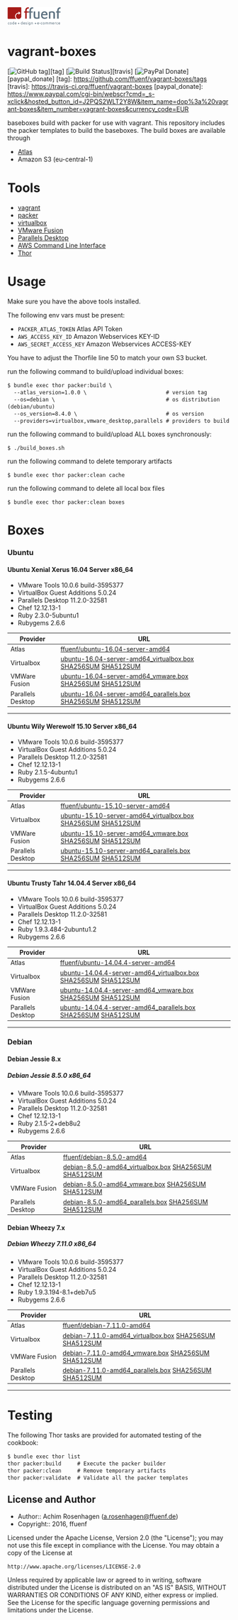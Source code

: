 <a href="http://www.ffuenf.de" title="ffuenf - code • design • e-commerce"><img src="https://github.com/ffuenf/Ffuenf_Common/blob/master/skin/adminhtml/default/default/ffuenf/ffuenf.png" alt="ffuenf - code • design • e-commerce" /></a>

vagrant-boxes
=============
[![GitHub tag](http://img.shields.io/github/tag/ffuenf/vagrant-boxes.svg)][tag]
[![Build Status](http://img.shields.io/travis/ffuenf/vagrant-boxes.svg)][travis]
[![PayPal Donate](https://img.shields.io/badge/paypal-donate-blue.svg)][paypal_donate]
[tag]: https://github.com/ffuenf/vagrant-boxes/tags
[travis]: https://travis-ci.org/ffuenf/vagrant-boxes
[paypal_donate]: https://www.paypal.com/cgi-bin/webscr?cmd=_s-xclick&hosted_button_id=J2PQS2WLT2Y8W&item_name=dop%3a%20vagrant-boxes&item_number=vagrant-boxes&currency_code=EUR

baseboxes build with packer for use with vagrant.
This repository includes the packer templates to build the baseboxes.
The build boxes are available through 

* [Atlas](https://atlas.hashicorp.com/ffuenf)
* Amazon S3 (eu-central-1)

Tools
=====

* [vagrant](http://vagrantup.com)
* [packer](http://packer.io)
* [virtualbox](https://www.virtualbox.org/)
* [VMware Fusion](http://www.vmware.com/de/products/fusion/)
* [Parallels Desktop](https://www.parallels.com/de/products/desktop/)
* [AWS Command Line Interface](http://aws.amazon.com/cli/)
* [Thor](http://whatisthor.com/)

Usage
=====

Make sure you have the above tools installed.

The following env vars must be present:
* `PACKER_ATLAS_TOKEN` Atlas API Token
* `AWS_ACCESS_KEY_ID` Amazon Webservices KEY-ID
* `AWS_SECRET_ACCESS_KEY` Amazon Webservices ACCESS-KEY

You have to adjust the Thorfile line 50 to match your own S3 bucket.

run the following command to build/upload individual boxes:
```
$ bundle exec thor packer:build \
  --atlas_version=1.0.0 \                         # version tag
  --os=debian \                                   # os distribution (debian/ubuntu)
  --os_version=8.4.0 \                            # os version
  --providers=virtualbox,vmware_desktop,parallels # providers to build
```

run the following command to build/upload ALL boxes synchronously:
```
$ ./build_boxes.sh
```

run the following command to delete temporary artifacts
```
$ bundle exec thor packer:clean cache
```

run the following command to delete all local box files
```
$ bundle exec thor packer:clean boxes
```

Boxes
=====

### Ubuntu
#### Ubuntu Xenial Xerus 16.04 Server x86_64

* VMware Tools 10.0.6 build-3595377
* VirtualBox Guest Additions 5.0.24
* Parallels Desktop 11.2.0-32581
* Chef 12.12.13-1
* Ruby 2.3.0-5ubuntu1
* Rubygems 2.6.6

| Provider          | URL                                                                                                                                                                                                                                                                                                                                                                                                             |
| ----------------- | --------------------------------------------------------------------------------------------------------------------------------------------------------------------------------------------------------------------------------------------------------------------------------------------------------------------------------------------------------------------------------------------------------------- |
| Atlas             | [ffuenf/ubuntu-16.04-server-amd64](https://atlas.hashicorp.com/ffuenf/ubuntu-16.04-server-amd64)                                                                                                                                                                                                                                                                                                                |
| Virtualbox        | [ubuntu-16.04-server-amd64_virtualbox.box](https://s3.eu-central-1.amazonaws.com/ffuenf-vagrantboxes/ubuntu/ubuntu-16.04-server-amd64_virtualbox.box) [SHA256SUM](https://s3.eu-central-1.amazonaws.com/ffuenf-vagrantboxes/ubuntu/ubuntu-16.04-server-amd64_virtualbox_SHA256SUM) [SHA512SUM](https://s3.eu-central-1.amazonaws.com/ffuenf-vagrantboxes/ubuntu/ubuntu-16.04-server-amd64_virtualbox_SHA512SUM) |
| VMWare Fusion     | [ubuntu-16.04-server-amd64_vmware.box](https://s3.eu-central-1.amazonaws.com/ffuenf-vagrantboxes/ubuntu/ubuntu-16.04-server-amd64_vmware.box) [SHA256SUM](https://s3.eu-central-1.amazonaws.com/ffuenf-vagrantboxes/ubuntu/ubuntu-16.04-server-amd64_vmware_SHA256SUM) [SHA512SUM](https://s3.eu-central-1.amazonaws.com/ffuenf-vagrantboxes/ubuntu/ubuntu-16.04-server-amd64_vmware_SHA512SUM)                 |
| Parallels Desktop | [ubuntu-16.04-server-amd64_parallels.box](https://s3.eu-central-1.amazonaws.com/ffuenf-vagrantboxes/ubuntu/ubuntu-16.04-server-amd64_parallels.box) [SHA256SUM](https://s3.eu-central-1.amazonaws.com/ffuenf-vagrantboxes/ubuntu/ubuntu-16.04-server-amd64_parallels_SHA256SUM) [SHA512SUM](https://s3.eu-central-1.amazonaws.com/ffuenf-vagrantboxes/ubuntu/ubuntu-16.04-server-amd64_parallels_SHA512SUM)     |

---

#### Ubuntu Wily Werewolf 15.10 Server x86_64

* VMware Tools 10.0.6 build-3595377
* VirtualBox Guest Additions 5.0.24
* Parallels Desktop 11.2.0-32581
* Chef 12.12.13-1
* Ruby 2.1.5-4ubuntu1
* Rubygems 2.6.6

| Provider          | URL                                                                                                                                                                                                                                                                                                                                                                                                             |
| ----------------- | --------------------------------------------------------------------------------------------------------------------------------------------------------------------------------------------------------------------------------------------------------------------------------------------------------------------------------------------------------------------------------------------------------------- |
| Atlas             | [ffuenf/ubuntu-15.10-server-amd64](https://atlas.hashicorp.com/ffuenf/ubuntu-15.10-server-amd64)                                                                                                                                                                                                                                                                                                                |
| Virtualbox        | [ubuntu-15.10-server-amd64_virtualbox.box](https://s3.eu-central-1.amazonaws.com/ffuenf-vagrantboxes/ubuntu/ubuntu-15.10-server-amd64_virtualbox.box) [SHA256SUM](https://s3.eu-central-1.amazonaws.com/ffuenf-vagrantboxes/ubuntu/ubuntu-15.10-server-amd64_virtualbox_SHA256SUM) [SHA512SUM](https://s3.eu-central-1.amazonaws.com/ffuenf-vagrantboxes/ubuntu/ubuntu-15.10-server-amd64_virtualbox_SHA512SUM) |
| VMWare Fusion     | [ubuntu-15.10-server-amd64_vmware.box](https://s3.eu-central-1.amazonaws.com/ffuenf-vagrantboxes/ubuntu/ubuntu-15.10-server-amd64_vmware.box) [SHA256SUM](https://s3.eu-central-1.amazonaws.com/ffuenf-vagrantboxes/ubuntu/ubuntu-15.10-server-amd64_vmware_SHA256SUM) [SHA512SUM](https://s3.eu-central-1.amazonaws.com/ffuenf-vagrantboxes/ubuntu/ubuntu-15.10-server-amd64_vmware_SHA512SUM)                 |
| Parallels Desktop | [ubuntu-15.10-server-amd64_parallels.box](https://s3.eu-central-1.amazonaws.com/ffuenf-vagrantboxes/ubuntu/ubuntu-15.10-server-amd64_parallels.box) [SHA256SUM](https://s3.eu-central-1.amazonaws.com/ffuenf-vagrantboxes/ubuntu/ubuntu-15.10-server-amd64_parallels_SHA256SUM) [SHA512SUM](https://s3.eu-central-1.amazonaws.com/ffuenf-vagrantboxes/ubuntu/ubuntu-15.10-server-amd64_parallels_SHA512SUM)     |

---

#### Ubuntu Trusty Tahr 14.04.4 Server x86_64

* VMware Tools 10.0.6 build-3595377
* VirtualBox Guest Additions 5.0.24
* Parallels Desktop 11.2.0-32581
* Chef 12.12.13-1
* Ruby 1.9.3.484-2ubuntu1.2
* Rubygems 2.6.6

| Provider          | URL                                                                                                                                                                                                                                                                                                                                                                                                                     |
| ----------------- | ----------------------------------------------------------------------------------------------------------------------------------------------------------------------------------------------------------------------------------------------------------------------------------------------------------------------------------------------------------------------------------------------------------------------- |
| Atlas             | [ffuenf/ubuntu-14.04.4-server-amd64](https://atlas.hashicorp.com/ffuenf/ubuntu-14.04.4-server-amd64)                                                                                                                                                                                                                                                                                                                    |
| Virtualbox        | [ubuntu-14.04.4-server-amd64_virtualbox.box](https://s3.eu-central-1.amazonaws.com/ffuenf-vagrantboxes/ubuntu/ubuntu-14.04.4-server-amd64_virtualbox.box) [SHA256SUM](https://s3.eu-central-1.amazonaws.com/ffuenf-vagrantboxes/ubuntu/ubuntu-14.04.4-server-amd64_virtualbox_SHA256SUM) [SHA512SUM](https://s3.eu-central-1.amazonaws.com/ffuenf-vagrantboxes/ubuntu/ubuntu-14.04.4-server-amd64_virtualbox_SHA512SUM) |
| VMWare Fusion     | [ubuntu-14.04.4-server-amd64_vmware.box](https://s3.eu-central-1.amazonaws.com/ffuenf-vagrantboxes/ubuntu/ubuntu-14.04.4-server-amd64_vmware.box) [SHA256SUM](https://s3.eu-central-1.amazonaws.com/ffuenf-vagrantboxes/ubuntu/ubuntu-14.04.4-server-amd64_vmware_SHA256SUM) [SHA512SUM](https://s3.eu-central-1.amazonaws.com/ffuenf-vagrantboxes/ubuntu/ubuntu-14.04.4-server-amd64_vmware_SHA512SUM)                 |
| Parallels Desktop | [ubuntu-14.04.4-server-amd64_parallels.box](https://s3.eu-central-1.amazonaws.com/ffuenf-vagrantboxes/ubuntu/ubuntu-14.04.4-server-amd64_parallels.box) [SHA256SUM](https://s3.eu-central-1.amazonaws.com/ffuenf-vagrantboxes/ubuntu/ubuntu-14.04.4-server-amd64_parallels_SHA256SUM) [SHA512SUM](https://s3.eu-central-1.amazonaws.com/ffuenf-vagrantboxes/ubuntu/ubuntu-14.04.4-server-amd64_parallels_SHA512SUM)     |

---

### Debian
#### Debian Jessie 8.x

##### Debian Jessie 8.5.0 x86_64

* VMware Tools 10.0.6 build-3595377
* VirtualBox Guest Additions 5.0.24
* Parallels Desktop 11.2.0-32581
* Chef 12.12.13-1
* Ruby 2.1.5-2+deb8u2
* Rubygems 2.6.6

| Provider          | URL                                                                                                                                                                                                                                                                                                                                                                                 |
| ----------------- | ----------------------------------------------------------------------------------------------------------------------------------------------------------------------------------------------------------------------------------------------------------------------------------------------------------------------------------------------------------------------------------- |
| Atlas             | [ffuenf/debian-8.5.0-amd64](https://atlas.hashicorp.com/ffuenf/debian-8.5.0-amd64)                                                                                                                                                                                                                                                                                                  |
| Virtualbox        | [debian-8.5.0-amd64_virtualbox.box](https://s3.eu-central-1.amazonaws.com/ffuenf-vagrantboxes/debian/debian-8.5.0-amd64_virtualbox.box) [SHA256SUM](https://s3.eu-central-1.amazonaws.com/ffuenf-vagrantboxes/debian/debian-8.5.0-amd64_virtualbox_SHA256SUM) [SHA512SUM](https://s3.eu-central-1.amazonaws.com/ffuenf-vagrantboxes/debian/debian-8.5.0-amd64_virtualbox_SHA512SUM) |
| VMWare Fusion     | [debian-8.5.0-amd64_vmware.box](https://s3.eu-central-1.amazonaws.com/ffuenf-vagrantboxes/debian/debian-8.5.0-amd64_vmware.box) [SHA256SUM](https://s3.eu-central-1.amazonaws.com/ffuenf-vagrantboxes/debian/debian-8.5.0-amd64_vmware_SHA256SUM) [SHA512SUM](https://s3.eu-central-1.amazonaws.com/ffuenf-vagrantboxes/debian/debian-8.5.0-amd64_vmware_SHA512SUM)                 |
| Parallels Desktop | [debian-8.5.0-amd64_parallels.box](https://s3.eu-central-1.amazonaws.com/ffuenf-vagrantboxes/debian/debian-8.5.0-amd64_parallels.box) [SHA256SUM](https://s3.eu-central-1.amazonaws.com/ffuenf-vagrantboxes/debian/debian-8.5.0-amd64_parallels_SHA256SUM) [SHA512SUM](https://s3.eu-central-1.amazonaws.com/ffuenf-vagrantboxes/debian/debian-8.5.0-amd64_parallels_SHA512SUM)     |

#### Debian Wheezy 7.x

##### Debian Wheezy 7.11.0 x86_64

* VMware Tools 10.0.6 build-3595377
* VirtualBox Guest Additions 5.0.24
* Parallels Desktop 11.2.0-32581
* Chef 12.12.13-1
* Ruby 1.9.3.194-8.1+deb7u5
* Rubygems 2.6.6

| Provider          | URL                                                                                                                                                                                                                                                                                                                                                                                     |
| ----------------- | --------------------------------------------------------------------------------------------------------------------------------------------------------------------------------------------------------------------------------------------------------------------------------------------------------------------------------------------------------------------------------------- |
| Atlas             | [ffuenf/debian-7.11.0-amd64](https://atlas.hashicorp.com/ffuenf/debian-7.11.0-amd64)                                                                                                                                                                                                                                                                                                    |
| Virtualbox        | [debian-7.11.0-amd64_virtualbox.box](https://s3.eu-central-1.amazonaws.com/ffuenf-vagrantboxes/debian/debian-7.11.0-amd64_virtualbox.box) [SHA256SUM](https://s3.eu-central-1.amazonaws.com/ffuenf-vagrantboxes/debian/debian-7.11.0-amd64_virtualbox_SHA256SUM) [SHA512SUM](https://s3.eu-central-1.amazonaws.com/ffuenf-vagrantboxes/debian/debian-7.11.0-amd64_virtualbox_SHA512SUM) |
| VMWare Fusion     | [debian-7.11.0-amd64_vmware.box](https://s3.eu-central-1.amazonaws.com/ffuenf-vagrantboxes/debian/debian-7.11.0-amd64_vmware.box) [SHA256SUM](https://s3.eu-central-1.amazonaws.com/ffuenf-vagrantboxes/debian/debian-7.11.0-amd64_vmware_SHA256SUM) [SHA512SUM](https://s3.eu-central-1.amazonaws.com/ffuenf-vagrantboxes/debian/debian-7.11.0-amd64_vmware_SHA512SUM)                 |
| Parallels Desktop | [debian-7.11.0-amd64_parallels.box](https://s3.eu-central-1.amazonaws.com/ffuenf-vagrantboxes/debian/debian-7.11.0-amd64_parallels.box) [SHA256SUM](https://s3.eu-central-1.amazonaws.com/ffuenf-vagrantboxes/debian/debian-7.11.0-amd64_parallels_SHA256SUM) [SHA512SUM](https://s3.eu-central-1.amazonaws.com/ffuenf-vagrantboxes/debian/debian-7.11.0-amd64_parallels_SHA512SUM)     |

---

Testing
=======

The following Thor tasks are provided for automated testing of the cookbook:

```
$ bundle exec thor list
thor packer:build     # Execute the packer builder
thor packer:clean     # Remove temporary artifacts
thor packer:validate  # Validate all the packer templates
```

License and Author
------------------

- Author:: Achim Rosenhagen (<a.rosenhagen@ffuenf.de>)
- Copyright:: 2016, ffuenf

Licensed under the Apache License, Version 2.0 (the "License");
you may not use this file except in compliance with the License.
You may obtain a copy of the License at

    http://www.apache.org/licenses/LICENSE-2.0

Unless required by applicable law or agreed to in writing, software
distributed under the License is distributed on an "AS IS" BASIS,
WITHOUT WARRANTIES OR CONDITIONS OF ANY KIND, either express or implied.
See the License for the specific language governing permissions and
limitations under the License.
